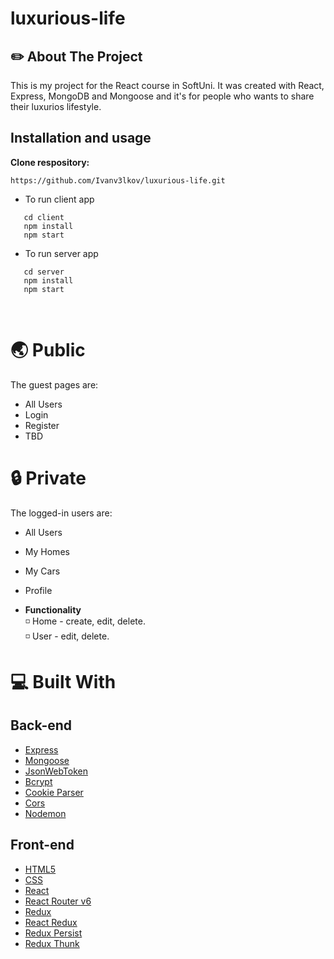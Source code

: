 # luxurious-life

## :pencil2: About The Project

This is my project for the React course in SoftUni. It was created with React, Express, MongoDB and Mongoose and it's for people who wants to share their luxurios lifestyle. 

## Installation and usage
 
**Clone respository:**
 
 ```
 https://github.com/Ivanv3lkov/luxurious-life.git
 ```
 
 * To run client app
   <br/>
 ```
    cd client 
    npm install
    npm start
 ```
 * To run server app
    <br/>
 ```
    cd server
    npm install
    npm start
 ```
 
 <br/>

# :earth_asia: Public

The guest pages are:

* All Users
* Login
* Register
* TBD

# :lock: Private

The logged-in users are:

* All Users
* My Homes
* My Cars
* Profile

* **Functionality**
  <br/>
  :white_medium_small_square: Home - create, edit, delete.
    <br/>
  :white_medium_small_square: User - edit, delete.

# :computer:  Built With
## Back-end

- [Express](https://expressjs.com/)
- [Mongoose](https://mongoosejs.com/)
- [JsonWebToken](https://github.com/auth0/node-jsonwebtoken)
- [Bcrypt](https://github.com/kelektiv/node.bcrypt.js)
- [Cookie Parser](https://github.com/expressjs/cookie-parser)
- [Cors](https://github.com/expressjs/cors)
- [Nodemon](https://github.com/remy/nodemon)

## Front-end

- [HTML5](https://developer.mozilla.org/en-US/docs/Glossary/HTML5)
- [CSS](https://developer.mozilla.org/en-US/docs/Web/CSS)
- [React](https://reactjs.org/)
- [React Router v6](https://reactrouter.com/)
- [Redux](https://redux.js.org/)
- [React Redux](https://react-redux.js.org/)
- [Redux Persist](https://github.com/rt2zz/redux-persist)
- [Redux Thunk](https://www.npmjs.com/package/redux-thunk)
